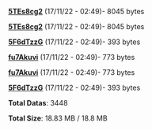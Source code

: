 [**5TEs8cg2**](/data/5TEs8cg2.txt) (17/11/22 - 02:49)- 8045 bytes

[**5TEs8cg2**](/data/5TEs8cg2.txt) (17/11/22 - 02:49)- 8045 bytes

[**5F6dTzzG**](/data/5F6dTzzG.txt) (17/11/22 - 02:49)- 393 bytes

[**fu7Akuvi**](/data/fu7Akuvi.txt) (17/11/22 - 02:49)- 773 bytes

[**fu7Akuvi**](/data/fu7Akuvi.txt) (17/11/22 - 02:49)- 773 bytes

[**5F6dTzzG**](/data/5F6dTzzG.txt) (17/11/22 - 02:49)- 393 bytes

**Total Datas**: 3448

**Total Size**: 18.83 MB / 18.8 MB